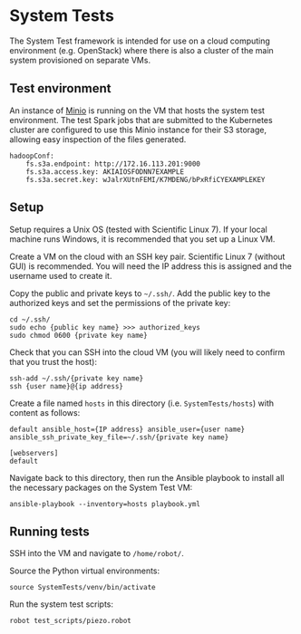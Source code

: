 # System Tests

The System Test framework is intended for use on a cloud computing environment (e.g. OpenStack) where there is also a cluster of the main system provisioned on separate VMs.

## Test environment

An instance of [Minio](https://www.minio.io/) is running on the VM that hosts the system test environment. The test Spark jobs that are submitted to the Kubernetes cluster are configured to use this Minio instance for their S3 storage, allowing easy inspection of the files generated.

```
hadoopConf:
    fs.s3a.endpoint: http://172.16.113.201:9000
    fs.s3a.access.key: AKIAIOSFODNN7EXAMPLE
    fs.s3a.secret.key: wJalrXUtnFEMI/K7MDENG/bPxRfiCYEXAMPLEKEY
```

## Setup

Setup requires a Unix OS (tested with Scientific Linux 7). If your local machine runs Windows, it is recommended that you set up a Linux VM.

Create a VM on the cloud with an SSH key pair. Scientific Linux 7 (without GUI) is recommended. You will need the IP address this is assigned and the username used to create it.

Copy the public and private keys to `~/.ssh/`. Add the public key to the authorized keys and set the permissions of the private key:
```
cd ~/.ssh/
sudo echo {public key name} >>> authorized_keys
sudo chmod 0600 {private key name}
```

Check that you can SSH into the cloud VM (you will likely need to confirm that you trust the host):
```
ssh-add ~/.ssh/{private key name}
ssh {user name}@{ip address}
```

Create a file named `hosts` in this directory (i.e. `SystemTests/hosts`) with content as follows:
```
default ansible_host={IP address} ansible_user={user name} ansible_ssh_private_key_file=~/.ssh/{private key name}

[webservers]
default
```

Navigate back to this directory, then run the Ansible playbook to install all the necessary packages on the System Test VM:
```
ansible-playbook --inventory=hosts playbook.yml
```

## Running tests

SSH into the VM and navigate to `/home/robot/`.

Source the Python virtual environments:
```
source SystemTests/venv/bin/activate
```

Run the system test scripts:
```
robot test_scripts/piezo.robot
```
